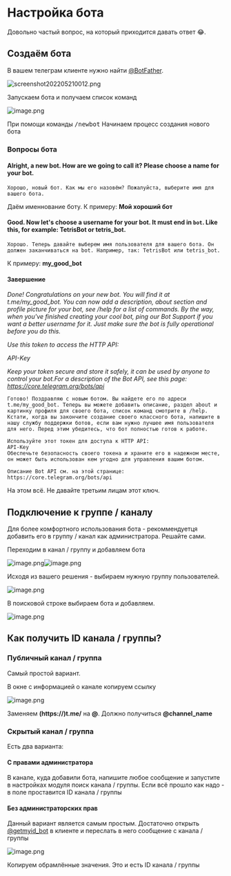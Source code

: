 # Настройка бота

Довольно частый вопрос, на который приходится давать ответ 😂.

## Создаём бота

В вашем телеграм клиенте нужно найти [@BotFather](https://t.me/BotFather).

![screenshot202205210012.png](assets/botfather.png)

Запускаем бота и получаем список команд

![image.png](assets/bot_commands.png)

При помощи команды <kbd>/newbot</kbd> Начинаем процесс создания нового бота

### Вопросы бота

#### Alright, a new bot. How are we going to call it? Please choose a name for your bot.

`Хорошо, новый бот. Как мы его назовём? Пожалуйста, выберите имя для вашего бота.`

Даём именнование боту. К примеру: **Мой хороший бот**

#### Good. Now let's choose a username for your bot. It must end in `bot`. Like this, for example: TetrisBot or tetris_bot.

`Хорошо. Теперь давайте выберем имя пользователя для вашего бота. Он должен заканчиваться на bot. Например, так: TetrisBot или tetris_bot.`

К примеру: **my_good_bot**

#### Завершение

*Done! Congratulations on your new bot. You will find it at t.me/my_good_bot. You can now add a description, about section and profile picture for your bot, see /help for a list of commands. By the way, when you've finished creating your cool bot, ping our Bot Support if you want a better username for it. Just make sure the bot is fully operational before you do this.*

*Use this token to access the HTTP API:*

*API-Key*

*Keep your token secure and store it safely, it can be used by anyone to control your bot.For a description of the Bot API, see this page: https://core.telegram.org/bots/api*

```
Готово! Поздравляю с новым ботом. Вы найдете его по адреси t.me/my_good_bot. Теперь вы можете добавить описание, раздел about и картинку профиля для своего бота, список команд смотрите в /help. Кстати, когда вы закончите создание своего классного бота, напишите в нашу службу поддержки ботов, если вам нужно лучшее имя пользователя для него. Перед этим убедитесь, что бот полностью готов к работе.

Используйте этот токен для доступа к HTTP API:
API-Key
Обеспечьте безопасность своего токена и храните его в надежном месте, он может быть использован кем угодно для управления вашим ботом.

Описание Bot API см. на этой странице: https://core.telegram.org/bots/api
```

На этом всё. Не давайте третьим лицам этот ключ.

## Подключение к группе / каналу

Для более комфортного использования бота - рекоммендуетця добавить его в группу / канал как администратора. Решайте сами.

Переходим в канал / группу и добавляем бота

![image.png](assets/channel_settings_1.png)![image.png](assets/channel_settings_2.png)

Исходя из вашего решения - выбираем нужную группу пользователей.

![image.png](assets/channel_settings_3.png)

В поисковой строке выбираем бота и добавляем.

![image.png](assets/bot_added.png)

## Как получить ID канала / группы?

### Публичный канал / группа

Самый простой вариант.

В окне с информацией о канале копируем ссылку

![image.png](assets/channel_info.png)

Заменяем **(https://)t.me/** на **@**. Должно получиться **@channel_name**

### Скрытый канал / группа

Есть два варианта:

#### С правами администратора

В канале, куда добавили бота, напишите любое сообщение и запустите в настройках модуля поиск канала / группы. Если всё прошло как надо -  в поле проставится ID канала / группы

#### Без администраторских прав

Данный вариант является самым простым. Достаточно открыть [@getmyid_bot](https://t.me/getmyid_bot) в клиенте и переслать в него сообщение с канала / группы

![image.png](assets/getmyid.png)

Копируем обрамлённые значения. Это и есть ID канала / группы
